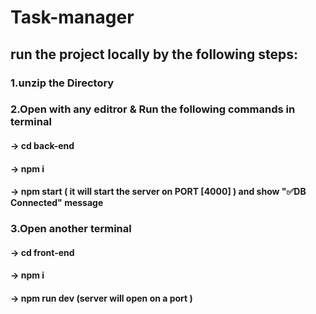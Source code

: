 # Task-manager 
## run the project locally by the following steps:
### 1.unzip the Directory
### 2.Open with any editror & Run the following commands in terminal
#### -> cd back-end
#### -> npm i
#### -> npm start ( it will start the server on PORT [4000] ) and show "✅DB Connected" message
### 3.Open another terminal
#### -> cd front-end 
#### -> npm i
#### -> npm run dev (server will open on a port ) 

